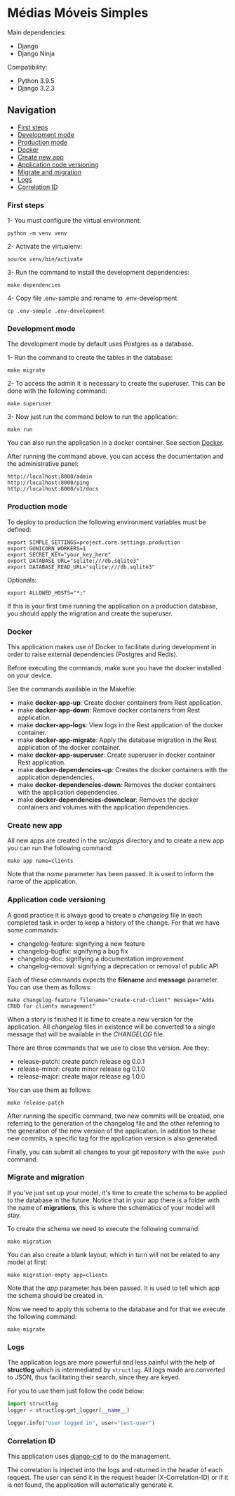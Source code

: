 # Médias Móveis Simples

Main dependencies:
- Django
- Django Ninja

Compatibility:
- Python 3.9.5
- Django 3.2.3

## Navigation
- [First steps](#first_steps)
- [Development mode](#development_mode)
- [Production mode](#deploying_prod)
- [Docker](#docker)
- [Create new app](#create_app)
- [Application code versioning](#app_versioning)
- [Migrate and migration](#migrate_migration)
- [Logs](#logs)
- [Correlation ID](#correlation_id)

<a id="first_steps"></a>
### First steps
1- You must configure the virtual environment:
```shell script
python -m venv venv
```

2- Activate the virtualenv:
```shell script
source venv/bin/activate
```

3- Run the command to install the development dependencies:
```shell script
make dependencies
```

4- Copy file .env-sample and rename to .env-development
```shell script
cp .env-sample .env-development
```

<a id="development_mode"></a>
### Development mode
The development mode by default uses Postgres as a database.

1- Run the command to create the tables in the database:
```shell script
make migrate
```

2- To access the admin it is necessary to create the superuser.
This can be done with the following command:
```shell script
make superuser
```

3- Now just run the command below to run the application:
```shell script
make run
```

You can also run the application in a docker container.
See section [Docker](#docker).

After running the command above, you can access the documentation and the administrative panel:
```
http://localhost:8000/admin
http://localhost:8000/ping
http://localhost:8000/v1/docs
```

<a id="deploying_prod"></a>
### Production mode
To deploy to production the following environment variables must be defined:
```shell script
export SIMPLE_SETTINGS=project.core.settings.production
export GUNICORN_WORKERS=1
export SECRET_KEY="your_key_here"
export DATABASE_URL="sqlite:///db.sqlite3"
export DATABASE_READ_URL="sqlite:///db.sqlite3"
```

Optionals:
```shell script
export ALLOWED_HOSTS="*;"
```

If this is your first time running the application on a production database,
you should apply the migration and create the superuser.

<a id="docker"></a>
### Docker
This application makes use of Docker to facilitate during development in order to raise external dependencies (Postgres and Redis).

Before executing the commands, make sure you have the docker installed on your device.

See the commands available in the Makefile:
- make **docker-app-up**: Create docker containers from Rest application.
- make **docker-app-down**: Remove docker containers from Rest application.
- make **docker-app-logs**: View logs in the Rest application of the docker container.
- make **docker-app-migrate**: Apply the database migration in the Rest application of the docker container.
- make **docker-app-superuser**: Create superuser in docker container Rest application.
- make **docker-dependencies-up**: Creates the docker containers with the application dependencies.
- make **docker-dependencies-down**: Removes the docker containers with the application dependencies.
- make **docker-dependencies-downclear**: Removes the docker containers and volumes with the application dependencies.

<a id="create_app"></a>
### Create new app
All new apps are created in the _src/apps_ directory and to create a new
app you can run the following command:
```shell script
make app name=clients
```

Note that the _name_ parameter has been passed. It is used to inform the name
of the application.

<a id="app_versioning"></a>
### Application code versioning
A good practice it is always good to create a _changelog_ file in each
completed task in order to keep a history of the change. For that we have some
commands:

- changelog-feature: signifying a new feature
- changelog-bugfix: signifying a bug fix
- changelog-doc: signifying a documentation improvement
- changelog-removal: signifying a deprecation or removal of public API

Each of these commands expects the **filename** and **message** parameter. You
can use them as follows:

```shell script
make changelog-feature filename="create-crud-client" message="Adds CRUD for clients management"
```

When a story is finished it is time to create a new version for the
application. All _changelog_ files in existence will be converted to a single
message that will be available in the _CHANGELOG_ file.

There are three commands that we use to close the version. Are they:

- release-patch: create patch release eg 0.0.1
- release-minor: create minor release eg 0.1.0
- release-major: create major release eg 1.0.0

You can use them as follows:
```shell script
make release-patch
```

After running the specific command, two new commits will be created, one
referring to the generation of the changelog file and the other referring to
the generation of the new version of the application. In addition to these new
commits, a specific tag for the application version is also generated.

Finally, you can submit all changes to your git repository with the `make push`
command.

<a id="migrate_migration"></a>
### Migrate and migration
If you've just set up your model, it's time to create the schema to be applied
to the database in the future. Notice that in your app there is a folder with
the name of **migrations**, this is where the schematics of your model will
stay.

To create the schema we need to execute the following command:
```shell script
make migration
```

You can also create a blank layout, which in turn will not be related to any
model at first:
```shell script
make migration-empty app=clients
```

Note that the _app_ parameter has been passed. It is used to tell which app the
schema should be created in.

Now we need to apply this schema to the database and for that we execute the
following command:
```shell script
make migrate
```

<a id="logs"></a>
### Logs
The application logs are more powerful and less painful with the help of
**structlog** which is intermediated by `structlog`. All logs made are
converted to JSON, thus facilitating their search, since they are keyed.

For you to use them just follow the code below:
```python
import structlog
logger = structlog.get_logger(__name__)

logger.info("User logged in", user="test-user")
```

<a id="correlation_id"></a>
### Correlation ID
This application uses [django-cid](https://pypi.org/project/django-cid/)
to do the management.

The correlation is injected into the logs and returned in the header of each
request. The user can send it in the request header (X-Correlation-ID) or if it
is not found, the application will automatically generate it.
